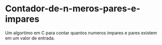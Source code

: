 # Contador-de-n-meros-pares-e-impares
Um algortimo em C para contar quantos numeros impares e pares existem em um valor de entrada.
